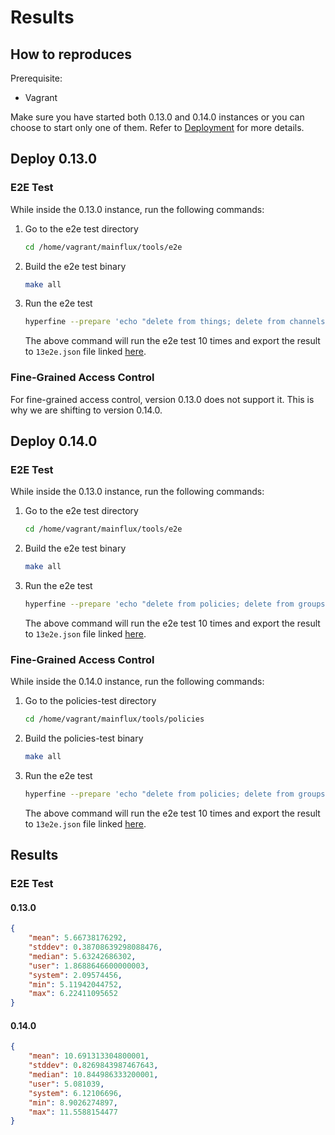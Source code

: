 # Results

## How to reproduces

Prerequisite:

- Vagrant

Make sure you have started both 0.13.0 and 0.14.0 instances or you can choose to start only one of them. Refer to [Deployment](../vagrant/README.md) for more details.

## Deploy 0.13.0

### E2E Test

While inside the 0.13.0 instance, run the following commands:

1. Go to the e2e test directory

   ```bash
   cd /home/vagrant/mainflux/tools/e2e
   ```

2. Build the e2e test binary

   ```bash
   make all
   ```

3. Run the e2e test

   ```bash
   hyperfine --prepare 'echo "delete from things; delete from channels; delete from connections;" | docker exec -i mainflux-things-db psql -U mainflux -d things && echo "delete from users;" | docker exec -i mainflux-users-db psql -U mainflux -d users && echo "delete from groups;" | docker exec -i mainflux-auth-db psql -U mainflux -d auth' './e2e --num 10 --num_of_messages 10' --export-json ../../../13e2e.json -r 10
   ```

   The above command will run the e2e test 10 times and export the result to `13e2e.json` file linked [here](13e2e.json).

### Fine-Grained Access Control

For fine-grained access control, version 0.13.0 does not support it. This is why we are shifting to version 0.14.0.

## Deploy 0.14.0

### E2E Test

While inside the 0.13.0 instance, run the following commands:

1. Go to the e2e test directory

   ```bash
   cd /home/vagrant/mainflux/tools/e2e
   ```

2. Build the e2e test binary

   ```bash
   make all
   ```

3. Run the e2e test

   ```bash
   hyperfine --prepare 'echo "delete from policies; delete from groups; delete from clients;" | docker exec -i mainflux-things-db psql -U mainflux -d things && echo "delete from policies; delete from groups; delete from clients;" | docker exec -i mainflux-users-db psql -U mainflux -d users' './e2e --num 10 --num_of_messages 10' --export-json ../../../14e2e.json -r 10
   ```

   The above command will run the e2e test 10 times and export the result to `13e2e.json` file linked [here](13e2e.json).

### Fine-Grained Access Control

While inside the 0.14.0 instance, run the following commands:

1. Go to the policies-test directory

   ```bash
   cd /home/vagrant/mainflux/tools/policies
   ```

2. Build the policies-test binary

   ```bash
   make all
   ```

3. Run the e2e test

   ```bash
   hyperfine --prepare 'echo "delete from policies; delete from groups; delete from clients;" | docker exec -i mainflux-users-db psql -U mainflux -d users' './policies-test' --export-json ../../../14.json
   ```

   The above command will run the e2e test 10 times and export the result to `13e2e.json` file linked [here](13e2e.json).

## Results

### E2E Test

#### 0.13.0

```json
{
    "mean": 5.66738176292,
    "stddev": 0.38708639298088476,
    "median": 5.63242686302,
    "user": 1.8688646600000003,
    "system": 2.09574456,
    "min": 5.11942044752,
    "max": 6.22411095652
}
```

#### 0.14.0

```json
{
    "mean": 10.691313304800001,
    "stddev": 0.8269843987467643,
    "median": 10.844986333200001,
    "user": 5.081039,
    "system": 6.12106696,
    "min": 8.9026274897,
    "max": 11.5588154477
}
```
